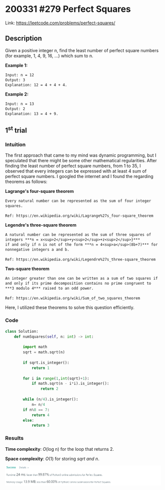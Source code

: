 # 200331 #279 Perfect Squares
Link: https://leetcode.com/problems/perfect-squares/

## Description
Given a positive integer n, find the least number of perfect square numbers (for example, 1, 4, 9, 16, ...) which sum to n.

**Example 1:**

    Input: n = 12
    Output: 3 
    Explanation: 12 = 4 + 4 + 4.

**Example 2:**

    Input: n = 13
    Output: 2
    Explanation: 13 = 4 + 9.

## 1<sup>st</sup> trial

### Intuition
The first approach that came to my mind was dynamic programming, but I speculated that there might be some other mathematical regularities. After finding the least number of perfect square numbers, from 1 to 35, I observed that every integers can be expressed with at least 4 sum of perfect square numbers. I googled the internet and I found the regarding theorems as follows:

**Lagrange's four-square theorem**

    Every natural number can be represented as the sum of four integer squares.
    
    Ref: https://en.wikipedia.org/wiki/Lagrange%27s_four-square_theorem


**Legendre's three-square theorem**

    A natural number can be represented as the sum of three squares of integers ***n = x<sup>2</sup>+y<sup>2</sup>+z<sup>2</sup>}***
    if and only if n is not of the form ***n = 4<sup>a</sup>(8b+7)*** for nonnegative integers a and b.
    
    Ref: https://en.wikipedia.org/wiki/Legendre%27s_three-square_theorem

**Two-square theorem**

    An integer greater than one can be written as a sum of two squares if and only if its prime decomposition contains no prime congruent to ***3 modulo 4*** raised to an odd power.
    
    Ref: https://en.wikipedia.org/wiki/Sum_of_two_squares_theorem

Here, I utilized these theorems to solve this question efficiently.

### Code
```python
class Solution:
    def numSquares(self, n: int) -> int:
        
        import math
        sqrt = math.sqrt(n)
        
        if sqrt.is_integer():
            return 1
        
        for i in range(1,int(sqrt)+1):
            if math.sqrt(n - i*i).is_integer():
                return 2
        
        while (n/4).is_integer():
            n= n/4
        if n%8 == 7:
            return 4
        else:
            return 3
```

### Results
**Time complexity**: *O*(log n) for the loop that returns 2.

**Space complexity**: *O*(1) for storing *sqrt and n*.

![1st trial](https://github.com/minyookim/DailyCoding/blob/master/200331%20%23279%20Perfect%20Squares/1st%20trial.PNG)
